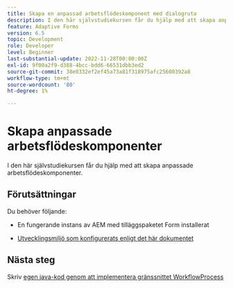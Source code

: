 ```yaml
---
title: Skapa en anpassad arbetsflödeskomponent med dialogruta
description: I den här självstudiekursen får du hjälp med att skapa anpassade arbetsflödeskomponenter.
feature: Adaptive Forms
version: 6.5
topic: Development
role: Developer
level: Beginner
last-substantial-update: 2022-11-28T00:00:00Z
exl-id: 9f00a2f9-d388-4bcc-bdd6-66531dbb3ed2
source-git-commit: 38e0332ef2ef45a73a81f318975afc25600392a8
workflow-type: tm+mt
source-wordcount: '80'
ht-degree: 1%

---
```


# Skapa anpassade arbetsflödeskomponenter

I den här självstudiekursen får du hjälp med att skapa anpassade arbetsflödeskomponenter.

## Förutsättningar

Du behöver följande:

* En fungerande instans av AEM med tilläggspaketet Form installerat

* [Utvecklingsmiljö som konfigurerats enligt det här dokumentet](https://experienceleague.adobe.com/docs/experience-manager-learn/forms/creating-your-first-osgi-bundle/create-your-first-osgi-bundle.html)

## Nästa steg

Skriv [egen java-kod genom att implementera gränssnittet WorkflowProcess](./custom-process-step-aem-workflow.md)
